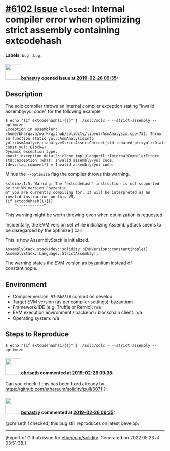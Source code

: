 # [\#6102 Issue](https://github.com/ethereum/solidity/issues/6102) `closed`: Internal compiler error when optimizing strict assembly containing extcodehash
**Labels**: `bug :bug:`


#### <img src="https://avatars.githubusercontent.com/u/2388185?v=4" width="50">[bshastry](https://github.com/bshastry) opened issue at [2019-02-26 09:35](https://github.com/ethereum/solidity/issues/6102):

## Description

The solc compiler throws an internal compiler exception stating "invalid assembly/yul code" for the following example

```
$ echo "{if extcodehash(1){}}" | ./solc/solc - --strict-assembly --optimize
Exception in assembler: /home/bhargava/work/github/solidity/libyul/AsmAnalysis.cpp(75): Throw in function static yul::AsmAnalysisInfo yul::AsmAnalyzer::analyzeStrictAssertCorrect(std::shared_ptr<yul::Dialect>, const yul::Block&)
Dynamic exception type: boost::exception_detail::clone_impl<langutil::InternalCompilerError>
std::exception::what: Invalid assembly/yul code.
[dev::tag_comment*] = Invalid assembly/yul code.
```

Minus the `--optimize` flag the compiler throws this warning.

```
<stdin>:1:5: Warning: The "extcodehash" instruction is not supported by the VM version "byzantiu
m" you are currently compiling for. It will be interpreted as an invalid instruction on this VM.
{if extcodehash(1){}}
    ^------------^        
```

This warning might be worth throwing even when optimization is requested.

Incidentally, the EVM version set while initializing AssemblyStack seems to be disregarded by the optimize() call

This is how AssemblyStack is initialized.

```
AssemblyStack stack(dev::solidity::EVMVersion::constantinople(), AssemblyStack::Language::StrictAssembly);
```

The warning states the EVM version as byzantium instead of constantinople.

## Environment

- Compiler version: `97d3b88f6` commit on develop
- Target EVM version (as per compiler settings): byzantium
- Framework/IDE (e.g. Truffle or Remix): n/a
- EVM execution environment / backend / blockchain client: n/a
- Operating system: n/a

## Steps to Reproduce

```
$ echo "{if extcodehash(1){}}" | ./solc/solc - --strict-assembly --optimize
```

#### <img src="https://avatars.githubusercontent.com/u/9073706?v=4" width="50">[chriseth](https://github.com/chriseth) commented at [2019-02-26 09:35](https://github.com/ethereum/solidity/issues/6102#issuecomment-467375930):

Can you check if this has been fixed already by https://github.com/ethereum/solidity/pull/6071 ?

#### <img src="https://avatars.githubusercontent.com/u/2388185?v=4" width="50">[bshastry](https://github.com/bshastry) commented at [2019-02-26 09:35](https://github.com/ethereum/solidity/issues/6102#issuecomment-467384788):

@chriseth I checked, this bug still reproduces on latest develop.


-------------------------------------------------------------------------------



[Export of Github issue for [ethereum/solidity](https://github.com/ethereum/solidity). Generated on 2022.05.23 at 03:51:38.]
